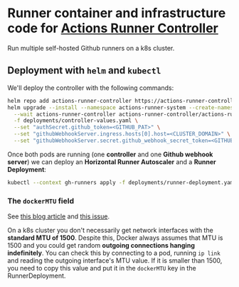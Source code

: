 # Runner container and infrastructure code for [Actions Runner Controller](https://github.com/actions-runner-controller/actions-runner-controller)

Run multiple self-hosted Github runners on a k8s cluster.

## Deployment with `helm` and `kubectl`

We'll deploy the controller with the following commands:

```bash
helm repo add actions-runner-controller https://actions-runner-controller.github.io/actions-runner-controller
helm upgrade --install --namespace actions-runner-system --create-namespace \
  --wait actions-runner-controller actions-runner-controller/actions-runner-controller \
  -f deployments/controller-values.yaml \
  --set "authSecret.github_token=<GITHUB_PAT>" \
  --set "githubWebhookServer.ingress.hosts[0].host=<CLUSTER_DOMAIN>" \
  --set "githubWebhookServer.secret.github_webhook_secret_token=<GITHUB_WEBHOOK_SECRET>"
```

Once both pods are running (one **controller** and one **Github webhook server**) we can deploy an **Horizontal Runner Autoscaler** and a **Runner Deployment**:

```bash
kubectl --context gh-runners apply -f deployments/runner-deployment.yaml
```

### The `dockerMTU` field

See [this blog article](https://mlohr.com/docker-mtu/) and [this issue](https://github.com/actions-runner-controller/actions-runner-controller/issues/651).

On a k8s cluster you don't necessarily get network interfaces with the **standard MTU of 1500**. Despite this, Docker always assumes that MTU is 1500 and you could get random **outgoing connections hanging indefinitely**. You can check this by connecting to a pod, running `ip link` and reading the outgoing interface's MTU value. If it is smaller than 1500, you need to copy this value and put it in the `dockerMTU` key in the RunnerDeployment.
